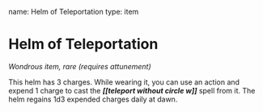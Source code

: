 name: Helm of Teleportation
type: item

# Helm of Teleportation 
_Wondrous item, rare (requires attunement)_ 

This helm has 3 charges. While wearing it, you can use an action and expend 1 charge to cast the **_[[teleport without circle w]]_** spell from it. The helm regains 1d3 expended charges daily at dawn. 